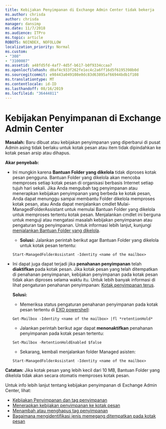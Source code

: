 ```yaml
---
title: Kebijakan Penyimpanan di Exchange Admin Center tidak bekerja
ms.author: chrisda
author: chrisda
manager: dansimp
ms.date: 11/7/2018
ms.audience: ITPro
ms.topic: article
ROBOTS: NOINDEX, NOFOLLOW
localization_priority: Normal
ms.custom:
- "308"
- "3100007"
ms.assetid: a48fd5fd-4af7-4d5f-b617-b0f9334ccaa7
ms.openlocfilehash: d0af4c933f262fe1ec4c2a6ff16d5f6195398b0d
ms.sourcegitcommit: e98443a049108e0dc83d63895af66944bdb1f108
ms.translationtype: MT
ms.contentlocale: id-ID
ms.lasthandoff: 08/16/2019
ms.locfileid: "36444811"
---
```

# <a name="retention-policies-in-exchange-admin-center"></a>Kebijakan Penyimpanan di Exchange Admin Center

 **Masalah:** Baru dibuat atau kebijakan penyimpanan yang diperbarui di pusat Admin asing tidak berlaku untuk kotak pesan atau item tidak dipindahkan ke kotak pesan arsip atau dihapus. 
  
 **Akar penyebab:**
  
- Ini mungkin karena **Bantuan Folder yang dikelola** tidak diproses kotak pesan pengguna. Bantuan Folder yang dikelola akan mencoba memproses setiap kotak pesan di organisasi berbasis Internet setiap tujuh hari sekali. Jika Anda mengubah tag penyimpanan atau menerapkan kebijakan penyimpanan yang berbeda ke kotak pesan, Anda dapat menunggu sampai membantu Folder dikelola memproses kotak pesan, atau Anda dapat menjalankan cmdlet Mulai-ManagedFolderAssistant untuk memulai Bantuan Folder yang dikelola untuk memproses tertentu kotak pesan. Menjalankan cmdlet ini berguna untuk menguji atau mengatasi masalah kebijakan penyimpanan atau pengaturan tag penyimpanan. Untuk informasi lebih lanjut, kunjungi [menjalankan Bantuan Folder yang dikelola](https://msdn.microsoft.com/library/gg271153%28v=exchsrvcs.149%29.aspx#managedfolderassist).
    
  - **Solusi:** Jalankan perintah berikut agar Bantuan Folder yang dikelola untuk kotak pesan tertentu:
    
  ```
  Start-ManagedFolderAssistant -Identity <name of the mailbox>
  ```

- Ini dapat juga dapat terjadi jika **penahanan penyimpanan** telah **diaktifkan** pada kotak pesan. Jika kotak pesan yang telah ditempatkan di penahanan penyimpanan, kebijakan penyimpanan pada kotak pesan tidak akan diproses selama waktu itu. Untuk lebih banyak informasi di lihat pengaturan penahanan penyimpanan: [Kotak penyimpanan terus](https://docs.microsoft.com/exchange/security-and-compliance/messaging-records-management/mailbox-retention-hold).
    
    **Solusi:**
    
  - Memeriksa status pengaturan penahanan penyimpanan pada kotak pesan tertentu di [EXO powershell](https://docs.microsoft.com/powershell/exchange/exchange-online/connect-to-exchange-online-powershell/connect-to-exchange-online-powershell?view=exchange-ps):
    
  ```
  Get-Mailbox -Identity <name of the mailbox> |fl *retentionHold*
  ```

  - Jalankan perintah berikut agar dapat **menonaktifkan** penahanan penyimpanan pada kotak pesan tertentu:
    
  ```
  Set-Mailbox -RetentionHoldEnabled $false
  ```

  - Sekarang, kembali menjalankan folder Managed asisten:
    
  ```
  Start-ManagedFolderAssistant -Identity <name of the mailbox>
  ```

 **Catatan:** Jika kotak pesan yang lebih kecil dari 10 MB, Bantuan Folder yang dikelola tidak akan secara otomatis memproses kotak pesan.
 
Untuk info lebih lanjut tentang kebijakan penyimpanan di Exchange Admin Center, lihat:
- [Kebijakan Penyimpanan dan tag penyimpanan](https://docs.microsoft.com/en-us/exchange/security-and-compliance/messaging-records-management/retention-tags-and-policies)
- [Menerapkan kebijakan penyimpanan ke kotak pesan](https://docs.microsoft.com/en-us/exchange/security-and-compliance/messaging-records-management/apply-retention-policy)
- [Menambah atau menghapus tag penyimpanan](https://docs.microsoft.com/en-us/exchange/security-and-compliance/messaging-records-management/add-or-remove-retention-tags)
- [Bagaimana mengidentifikasi jenis memegang ditempatkan pada kotak pesan](https://docs.microsoft.com/en-us/office365/securitycompliance/identify-a-hold-on-an-exchange-online-mailbox)

